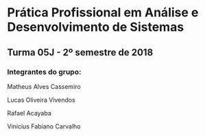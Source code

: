 # Prática Profissional em Análise e Desenvolvimento de Sistemas
## Turma 05J - 2º semestre de 2018

### Integrantes do grupo:

Matheus Alves Cassemiro

Lucas Oliveira Vivendos

Rafael Acayaba

Vinicius Fabiano Carvalho

